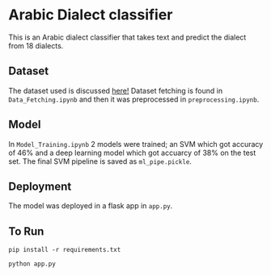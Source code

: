 # Arabic Dialect classifier
This is an Arabic dialect classifier that takes text and predict the dialect from 18 dialects.

## Dataset
The dataset used is discussed [here!](https://arxiv.org/pdf/2005.06557.pdf)
Dataset fetching is found in `Data_Fetching.ipynb` and then it was preprocessed in `preprocessing.ipynb`.

## Model 
In `Model_Training.ipynb` 2 models were trained; an SVM which got accuracy of 46% and a deep learning model which got accuarcy of 38% on the test set. The final SVM pipeline is saved as `ml_pipe.pickle`.

## Deployment
The model was deployed in a flask app in `app.py`.

## To Run 
```
pip install -r requirements.txt
```
```
python app.py
```